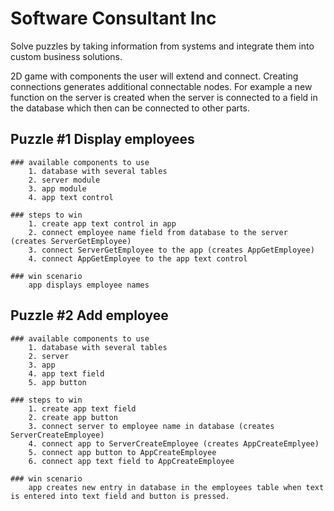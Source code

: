 # Software Consultant Inc
Solve puzzles by taking information from systems and integrate them into custom business solutions.

2D game with components the user will extend and connect.  Creating connections generates additional connectable nodes.  For example a new function on the server is created when the server is connected to a field in the database which then can be connected to other parts.

## Puzzle #1 Display employees
```
### available components to use
	1. database with several tables
	2. server module
	3. app module
	4. app text control

### steps to win
	1. create app text control in app
	2. connect employee name field from database to the server (creates ServerGetEmployee)
	3. connect ServerGetEmployee to the app (creates AppGetEmployee)
	4. connect AppGetEmployee to the app text control

### win scenario
	app displays employee names
```
## Puzzle #2 Add employee
```
### available components to use
	1. database with several tables
	2. server
	3. app
	4. app text field
	5. app button

### steps to win
	1. create app text field
	2. create app button
	3. connect server to employee name in database (creates ServerCreateEmployee)
	4. connect app to ServerCreateEmployee (creates AppCreateEmplyee)
	5. connect app button to AppCreateEmployee
	6. connect app text field to AppCreateEmployee

### win scenario
	app creates new entry in database in the employees table when text is entered into text field and button is pressed.
```
